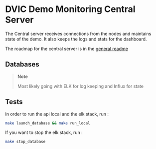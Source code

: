 # DVIC Demo Monitoring Central Server

The Central server receives connections from the nodes and maintains state of the demo. It also keeps the logs and stats for the dashboard.

The roadmap for the central server is in the [general readme](../README.md)

## Databases

> **Note**
>
> Most likely going with ELK for log keeping and Influx for state

## Tests

In order to run the api local and the elk stack, run :

```bash
make launch_database && make run_local
```
If you want to stop the elk stack, run :

```bash
make stop_database
```